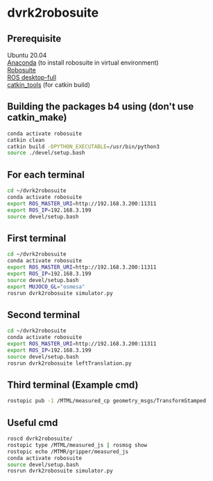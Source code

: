 # dvrk2robosuite

## Prerequisite
Ubuntu 20.04  
[Anaconda](https://docs.anaconda.com/free/anaconda/install/linux/) (to install robosuite in virtual environment)  
[Robosuite](https://robosuite.ai/docs/installation.html)  
[ROS desktop-full](http://wiki.ros.org/noetic/Installation/Ubuntu)  
[catkin_tools](https://catkin-tools.readthedocs.io/en/latest/installing.html) (for catkin build)  

## Building the packages b4 using (don't use catkin_make)
```bash
conda activate robosuite  
catkin clean
catkin build -DPYTHON_EXECUTABLE=/usr/bin/python3  
source ./devel/setup.bash  
```

## For each terminal  
```bash
cd ~/dvrk2robosuite
conda activate robosuite  
export ROS_MASTER_URI=http://192.168.3.200:11311  
export ROS_IP=192.168.3.199  
source devel/setup.bash  
```

## First terminal  
```bash
cd ~/dvrk2robosuite
conda activate robosuite  
export ROS_MASTER_URI=http://192.168.3.200:11311  
export ROS_IP=192.168.3.199  
source devel/setup.bash  
export MUJOCO_GL="osmesa"
rosrun dvrk2robosuite simulator.py  
```

## Second terminal
```bash
cd ~/dvrk2robosuite  
conda activate robosuite  
export ROS_MASTER_URI=http://192.168.3.200:11311  
export ROS_IP=192.168.3.199  
source devel/setup.bash  
rosrun dvrk2robosuite leftTranslation.py  
```

## Third terminal (Example cmd)
```bash
rostopic pub -1 /MTML/measured_cp geometry_msgs/TransformStamped
```

## Useful cmd
```bash
roscd dvrk2robosuite/   
rostopic type /MTML/measured_js | rosmsg show
rostopic echo /MTMR/gripper/measured_js
conda activate robosuite  
source devel/setup.bash  
rosrun dvrk2robosuite simulator.py  
```